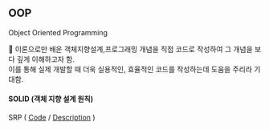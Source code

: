 ## OOP 
Object Oriented Programming 

📕 이론으로만 배운 객체지향설계,프로그래밍 개념을 직접 코드로 작성하여 그 개념을 보다 깊게 이해하고자 함. <br>
이를 통해 실제 개발할 때 더욱 실용적인, 효율적인 코드를 작성하는데 도움을 주리라 기대함. 

#### SOLID (객체 지향 설계 원칙)
SRP ( [Code](https://github.com/Vida0822/OOP/blob/ae5db980ac14d4df548737ea3dadf29e652dea9f/OOP_Study/src/SOLID/SRP.java#L25-L61) / 
      [Description](https://vida0822.github.io/algorithm/Java-SRP/) )

  


